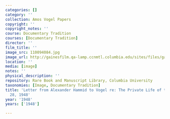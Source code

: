 ```yaml
---
categories: []
category: ''
collection: Amos Vogel Papers
copyright: ''
copyright_notes: ''
course: Documentary Tradition
courses: [Documentary Tradition]
director: ''
film_title: ''
image_src: 110094084.jpg
image_url: http://gainesfilm.qa-lamp.ccnmtl.columbia.edu/sites/files/gainesfilm/images/110094084.jpg
location: ''
media: [image]
notes: ''
physical_description: ''
repository: Rare Book and Manuscript Library, Columbia University
taxonomies: [Image, Documentary Tradition]
title: 'Letter from Alexander Hammid to Vogel re: The Private Life of the Cat - August
  28, 1948'
year: '1948'
years: ['1948']

---
```

